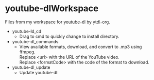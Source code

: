 # youtube-dlWorkspace
Files from my workspace for [youtube-dl](https://github.com/ytdl-org/youtube-dl) by [ytdl-org](https://github.com/ytdl-org).

- youtube-ld_cd
  - Drag to cmd to quickly change to install directory.
- youtube-dl_commands
  - View available formats, download, and convert to .mp3 using ffmpeg. </br>
    Replace \<url\> with the URL of the YouTube video. </br>
    Replace \<formatCode\> with the code of the format to download.
- youtube-dl_update
  - Update youtube-dl
